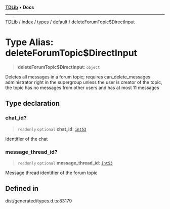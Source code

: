 [**TDLib**](../../../../../../README.md) • **Docs**

***

[TDLib](../../../../../../modules.md) / [index](../../../../../README.md) / [types](../../../README.md) / [default](../README.md) / deleteForumTopic$DirectInput

# Type Alias: deleteForumTopic$DirectInput

> **deleteForumTopic$DirectInput**: `object`

Deletes all messages in a forum topic; requires can_delete_messages administrator right in the supergroup unless the user is creator of the topic, the topic has no messages from other users and has at most 11 messages

## Type declaration

### chat\_id?

> `readonly` `optional` **chat\_id**: [`int53`](int53.md)

Identifier of the chat

### message\_thread\_id?

> `readonly` `optional` **message\_thread\_id**: [`int53`](int53.md)

Message thread identifier of the forum topic

## Defined in

dist/generated/types.d.ts:83179
